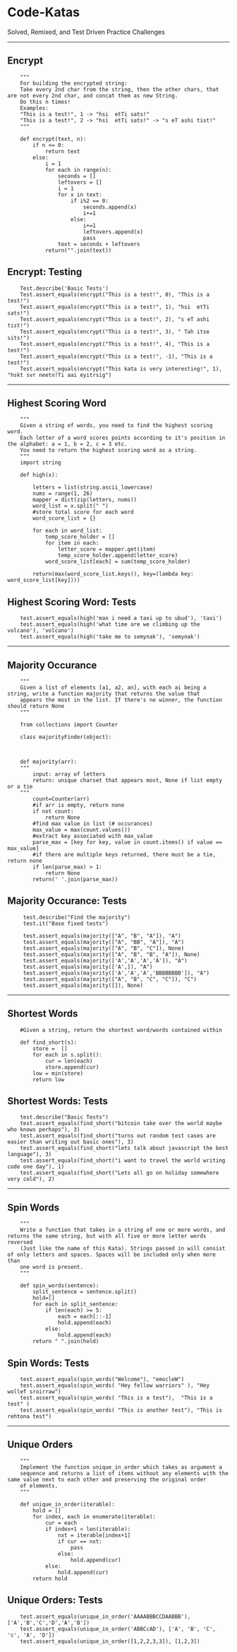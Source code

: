# Code-Katas
Solved, Remixed, and Test Driven Practice Challenges
_______________________________________________________________________________________________________________________________________
## Encrypt
```Python3
    """
    For building the encrypted string:
    Take every 2nd char from the string, then the other chars, that are not every 2nd char, and concat them as new String.
    Do this n times!
    Examples:
    "This is a test!", 1 -> "hsi  etTi sats!"
    "This is a test!", 2 -> "hsi  etTi sats!" -> "s eT ashi tist!"
    """

    def encrypt(text, n):
        if n <= 0:
            return text
        else:
            i = 1
            for each in range(n):
                seconds = []
                leftovers = []
                i = 1
                for x in text:
                    if i%2 == 0:
                        seconds.append(x)
                        i+=1
                    else:
                        i+=1
                        leftovers.append(x)
                        pass
                text = seconds + leftovers
            return("".join(text))
   ```     
## Encrypt: Testing
```Python3
    Test.describe('Basic Tests')
    Test.assert_equals(encrypt("This is a test!", 0), "This is a test!")
    Test.assert_equals(encrypt("This is a test!", 1), "hsi  etTi sats!")
    Test.assert_equals(encrypt("This is a test!", 2), "s eT ashi tist!")
    Test.assert_equals(encrypt("This is a test!", 3), " Tah itse sits!")
    Test.assert_equals(encrypt("This is a test!", 4), "This is a test!")
    Test.assert_equals(encrypt("This is a test!", -1), "This is a test!")
    Test.assert_equals(encrypt("This kata is very interesting!", 1), "hskt svr neetn!Ti aai eyitrsig")
```
_______________________________________________________________________________________________________________________________________
## Highest Scoring Word
```Python3
    """
    Given a string of words, you need to find the highest scoring word.
    Each letter of a word scores points according to it's position in the alphabet: a = 1, b = 2, c = 3 etc.
    You need to return the highest scoring word as a string.
    """
    import string

    def high(x):

        letters = list(string.ascii_lowercase)
        nums = range(1, 26)
        mapper = dict(zip(letters, nums))
        word_list = x.split(" ")
        #store total score for each word
        word_score_list = {}

        for each in word_list:
            temp_score_holder = []
            for item in each:
                letter_score = mapper.get(item)
                temp_score_holder.append(letter_score)
            word_score_list[each] = sum(temp_score_holder)

        return(max(word_score_list.keys(), key=(lambda key: word_score_list[key])))
```
## Highest Scoring Word: Tests
```Python3
    test.assert_equals(high('man i need a taxi up to ubud'), 'taxi')
    test.assert_equals(high('what time are we climbing up the volcano'), 'volcano')
    test.assert_equals(high('take me to semynak'), 'semynak')
```
_______________________________________________________________________________________________________________________________________
## Majority Occurance 
```Python3
    """
    Given a list of elements [a1, a2, an], with each ai being a string, write a function majority that returns the value that 
    appears the most in the list. If there's no winner, the function should return None
    """

    from collections import Counter

    class majorityFinder(object):



    def majority(arr):
    """ 
        input: array of letters
        return: unique charset that appears most, None if list empty or a tie
    """
        count=Counter(arr)
        #if arr is empty, return none
        if not count:
            return None
        #find max value in list (# occurances)
        max_value = max(count.values()) 
        #extract key associated with max_value
        parse_max = [key for key, value in count.items() if value == max_value]
        #if there are multiple keys returned, there must be a tie, return none
        if len(parse_max) > 1:
            return None
        return(' '.join(parse_max))
```        
 ## Majority Occurance: Tests
 ```Python3
      test.describe("Find the majority")
      test.it("Base fixed tests")

      test.assert_equals(majority(["A", "B", "A"]), "A")
      test.assert_equals(majority(["A", "BB", "A"]), "A")
      test.assert_equals(majority(["A", "B", "C"]), None)
      test.assert_equals(majority(["A", "B", "B", "A"]), None)
      test.assert_equals(majority(['A','A','A','A']), "A")
      test.assert_equals(majority(['A',]), "A")
      test.assert_equals(majority(['A','A','A','BBBBBBBB']), "A")
      test.assert_equals(majority(["A", "B", "C", "C"]), "C")
      test.assert_equals(majority([]), None)
```      
_______________________________________________________________________________________________________________________________________
## Shortest Words
```Python3
    #Given a string, return the shortest word/words contained within

    def find_short(s):
        store =  []
        for each in s.split():
            cur = len(each)
            store.append(cur)
        low = min(store)
        return low
 ```       
## Shortest Words: Tests
```Python3
    test.describe("Basic Tests")
    test.assert_equals(find_short("bitcoin take over the world maybe who knows perhaps"), 3)
    test.assert_equals(find_short("turns out random test cases are easier than writing out basic ones"), 3)
    test.assert_equals(find_short("lets talk about javascript the best language"), 3)
    test.assert_equals(find_short("i want to travel the world writing code one day"), 1)
    test.assert_equals(find_short("Lets all go on holiday somewhere very cold"), 2)
```
    
_______________________________________________________________________________________________________________________________________
## Spin Words
```Python3
    """
    Write a function that takes in a string of one or more words, and returns the same string, but with all five or more letter words reversed 
    (Just like the name of this Kata). Strings passed in will consist of only letters and spaces. Spaces will be included only when more than 
    one word is present.
    """

    def spin_words(sentence):
        split_sentence = sentence.split()
        hold=[]
        for each in split_sentence:
            if len(each) >= 5:
                each = each[::-1]
                hold.append(each)
            else:
                hold.append(each)
        return " ".join(hold)
```       
## Spin Words: Tests
```Python3
    test.assert_equals(spin_words("Welcome"), "emocleW")
    test.assert_equals(spin_words( "Hey fellow warriors" ), "Hey wollef sroirraw") 
    test.assert_equals(spin_words( "This is a test"),  "This is a test" )
    test.assert_equals(spin_words( "This is another test"), "This is rehtona test")
```
_______________________________________________________________________________________________________________________________________  
## Unique Orders
```Python3
    """
    Implement the function unique_in_order which takes as argument a 
    sequence and returns a list of items without any elements with the same value next to each other and preserving the original order 
    of elements.
    """

    def unique_in_order(iterable):
        hold = []
        for index, each in enumerate(iterable):
            cur = each
            if index+1 < len(iterable):
                nxt = iterable[index+1]
                if cur == nxt:
                    pass
                else:
                    hold.append(cur)
            else:
                hold.append(cur)
        return hold
```        
## Unique Orders: Tests
```Python3
    test.assert_equals(unique_in_order('AAAABBBCCDAABBB'), ['A','B','C','D','A','B'])
    test.assert_equals(unique_in_order('ABBCcAD'), ['A', 'B', 'C', 'c', 'A', 'D'])
    test.assert_equals(unique_in_order([1,2,2,3,3]), [1,2,3])
```
